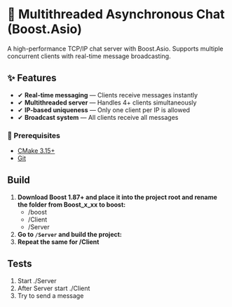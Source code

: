 # 🚀 Multithreaded Asynchronous Chat (Boost.Asio)

A high-performance TCP/IP chat server with Boost.Asio. Supports multiple concurrent clients with real-time message broadcasting.

## ✨ Features

- ✔ **Real-time messaging** — Clients receive messages instantly
- ✔ **Multithreaded server** — Handles 4+ clients simultaneously
- ✔ **IP-based uniqueness** — Only one client per IP is allowed
- ✔ **Broadcast system** — All clients receive all messages

### 🔧 Prerequisites

- [CMake 3.15+](https://cmake.org/)
- [Git](https://git-scm.com/)

## Build

1. **Download Boost 1.87+ and place it into the project root and rename the folder from Boost_x_xx to boost:**
    - /boost
    - /Client
    - /Server
2. **Go to `/Server` and build the project:**
3. **Repeat the same for /Client**

## Tests
1. Start ./Server
2. After Server start ./Client
3. Try to send a message


